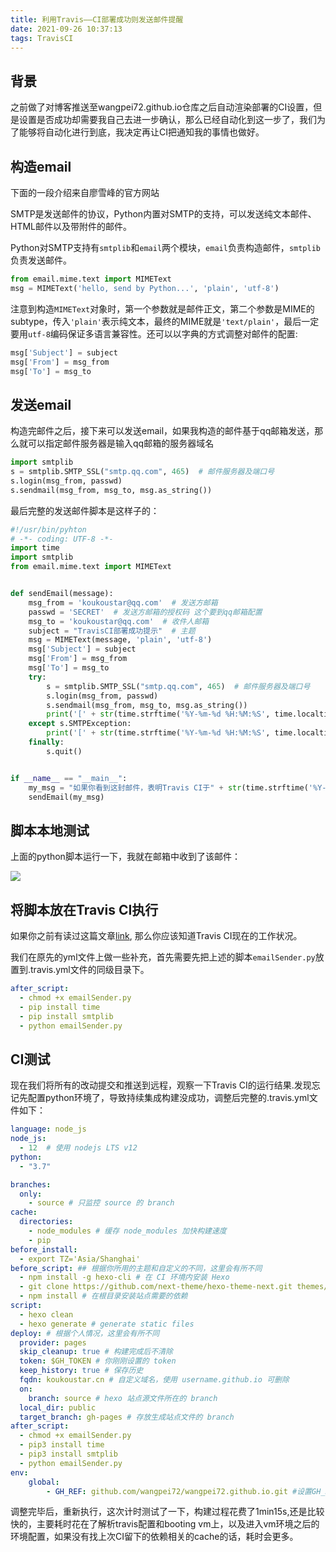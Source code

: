 ```yaml
---
title: 利用Travis——CI部署成功则发送邮件提醒
date: 2021-09-26 10:37:13
tags: TravisCI
---
```


## 背景

之前做了对博客推送至wangpei72.github.io仓库之后自动渲染部署的CI设置，但是设置是否成功却需要我自己去进一步确认，那么已经自动化到这一步了，我们为了能够将自动化进行到底，我决定再让CI把通知我的事情也做好。

<!-- more -->

## 构造email

下面的一段介绍来自廖雪峰的官方网站

SMTP是发送邮件的协议，Python内置对SMTP的支持，可以发送纯文本邮件、HTML邮件以及带附件的邮件。

Python对SMTP支持有`smtplib`和`email`两个模块，`email`负责构造邮件，`smtplib`负责发送邮件。

```python
from email.mime.text import MIMEText
msg = MIMEText('hello, send by Python...', 'plain', 'utf-8')
```

注意到构造`MIMEText`对象时，第一个参数就是邮件正文，第二个参数是MIME的subtype，传入`'plain'`表示纯文本，最终的MIME就是`'text/plain'`，最后一定要用`utf-8`编码保证多语言兼容性。还可以以字典的方式调整对邮件的配置:

```python
msg['Subject'] = subject
msg['From'] = msg_from
msg['To'] = msg_to
```

## 发送email

构造完邮件之后，接下来可以发送email，如果我构造的邮件基于qq邮箱发送，那么就可以指定邮件服务器是输入qq邮箱的服务器域名

```python
import smtplib
s = smtplib.SMTP_SSL("smtp.qq.com", 465)  # 邮件服务器及端口号
s.login(msg_from, passwd)
s.sendmail(msg_from, msg_to, msg.as_string())
```

最后完整的发送邮件脚本是这样子的：

```python
#!/usr/bin/pyhton
# -*- coding: UTF-8 -*-
import time
import smtplib
from email.mime.text import MIMEText


def sendEmail(message):
    msg_from = 'koukoustar@qq.com'  # 发送方邮箱
    passwd = 'SECRET'  # 发送方邮箱的授权码 这个要到qq邮箱配置
    msg_to = 'koukoustar@qq.com'  # 收件人邮箱
    subject = "TravisCI部署成功提示"  # 主题
    msg = MIMEText(message, 'plain', 'utf-8')
    msg['Subject'] = subject
    msg['From'] = msg_from
    msg['To'] = msg_to
    try:
        s = smtplib.SMTP_SSL("smtp.qq.com", 465)  # 邮件服务器及端口号
        s.login(msg_from, passwd)
        s.sendmail(msg_from, msg_to, msg.as_string())
        print('[' + str(time.strftime('%Y-%m-%d %H:%M:%S', time.localtime(time.time()))) + "]邮件发送成功,邮件内容：" + message)
    except s.SMTPException:
        print('[' + str(time.strftime('%Y-%m-%d %H:%M:%S', time.localtime(time.time()))) + "]邮件发送失败,邮件内容：" + message)
    finally:
        s.quit()


if __name__ == "__main__":
    my_msg = "如果你看到这封邮件，表明Travis CI于" + str(time.strftime('%Y-%m-%d %H:%M:%S', time.localtime(time.time()))) + " 的部署成功，可以登陆https://koukoustar.cn 查看最新文章～"
    sendEmail(my_msg)
```

## 脚本本地测试

上面的python脚本运行一下，我就在邮箱中收到了该邮件：

![](1.png)

## 将脚本放在Travis CI执行

如果你之前有读过这篇文章[link](https://koukoustar.cn/2021/09/18/结合TravisCI自动部署Next主题的Hexo博客/), 那么你应该知道Travis CI现在的工作状况。

我们在原先的yml文件上做一些补充，首先需要先把上述的脚本`emailSender.py`放置到.travis.yml文件的同级目录下。

```yml
after_script:
  - chmod +x emailSender.py
  - pip install time
  - pip install smtplib
  - python emailSender.py
```

## CI测试

现在我们将所有的改动提交和推送到远程，观察一下Travis CI的运行结果.发现忘记先配置python环境了，导致持续集成构建没成功，调整后完整的.travis.yml文件如下：

```yml
language: node_js 
node_js:
  - 12  # 使用 nodejs LTS v12
python:
  - "3.7"

branches:
  only:
    - source # 只监控 source 的 branch
cache:
  directories:
    - node_modules # 缓存 node_modules 加快构建速度
    - pip
before_install:
  - export TZ='Asia/Shanghai'    
before_script: ## 根据你所用的主题和自定义的不同，这里会有所不同
  - npm install -g hexo-cli # 在 CI 环境内安装 Hexo
  - git clone https://github.com/next-theme/hexo-theme-next.git themes/next
  - npm install # 在根目录安装站点需要的依赖 
script: 
  - hexo clean
  - hexo generate # generate static files
deploy: # 根据个人情况，这里会有所不同
  provider: pages
  skip_cleanup: true # 构建完成后不清除
  token: $GH_TOKEN # 你刚刚设置的 token
  keep_history: true # 保存历史
  fqdn: koukoustar.cn # 自定义域名，使用 username.github.io 可删除
  on:
    branch: source # hexo 站点源文件所在的 branch
  local_dir: public 
  target_branch: gh-pages # 存放生成站点文件的 branch
after_script:
  - chmod +x emailSender.py
  - pip3 install time
  - pip3 install smtplib
  - python emailSender.py
env:
    global:
        - GH_REF: github.com/wangpei72/wangpei72.github.io.git #设置GH_REF，注意更改yourname

```

调整完毕后，重新执行，这次计时测试了一下，构建过程花费了1min15s,还是比较快的，主要耗时花在了解析travis配置和booting vm上，以及进入vm环境之后的环境配置，如果没有找上次CI留下的依赖相关的cache的话，耗时会更多。
